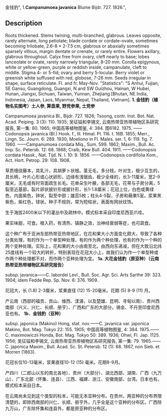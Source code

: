 金钱豹",
1.**Campanumoea javanica** Blume Bijdr. 727. 1826.",

## Description
Roots thickened. Stems twining, multi-branched, glabrous. Leaves opposite, rarely alternate, long petiolate; blade cordate or cordate-ovate, sometimes becoming trilobate, 2.6-8 × 2-7.5 cm, glabrous or abaxially sometimes sparsely villous, margin dentate or crenate, or rarely entire. Flowers axillary, glabrous throughout. Calyx free from ovary, cleft nearly to base; lobes lanceolate or ovate, rarely narrowly triangular, 8-20 mm. Corolla epigynous, white or yellow-green, purple or reddish inside, campanulate, cleft to middle. Stigma 4- or 5-fid; ovary and berry 5-locular. Berry violet or greenish white suffused with red, globose, 7-26 mm. Seeds irregular in shape, surface reticulate. Fl. and fr. May-Nov.
  "Statistics": "S Anhui, Fujian, SE Gansu, Guangdong, Guangxi, N and SW Guizhou, Hainan, W Hubei, Hunan, Jiangxi, Sichuan, Taiwan, Yunnan, Zhejiang [Bhutan, NE India, Indonesia, Japan, Laos, Myanmar, Nepal, Thailand, Vietnam].
**1. 金钱豹（植物名实图考）土人参, 算盘果, 野党参果, 土党参**

Campanumoea javanica Bl., Bijdr. 727. 1826; Tsoong, contr. Inst. Bot. Nat. Acad. Peiping. 3 (3): 110. 1935; 吴征镒和李锡文, 云南热带亚热带植物区系研究报告, 第一集: 80. 1965; 中国高等植物图鉴, 4: 384. 图6182. 1975. ——Codonopsis javanica (Bl.) Hook. f., Ill. Himal. Pl. 116. t. 16B. 1855; Merr., Lingn. Sc. Journ. 6: 289. 1930; Moeliono in Fl. Males. ser. 1, 6: 119. fig. 7. 1960. ——Campanumoea cordata Miq., Sum. 599. 1862; Maxim., Bull. Ac. Imp. Sc. Petersb. 12: 68. 1868; Cralb, Kew Bull. 404. 1911. ——Codonopsis cordata Hassk., Nat. Tijd. N. I. 10: 9. 1856. ——Codonopsis cordifolia Kom., Act. Hort. Petrop. 29: 108. 1908.

草质缠绕藤本，具乳汁，具胡萝卜状根。茎无毛，多分枝。叶对生，极少互生的，具长柄，叶片心形或心状卵形，边缘有浅锯齿，极少全缘的，长3-11厘米，宽2-9厘米，无毛或有时背面疏生长毛。花单朵生叶腋，各部无毛，花萼与子房分离，5裂至近基部，裂片卵状披针形或披针形，长1-1.8厘米；花冠上位，白色或黄绿色，内面紫色，钟状，裂至中部；雄蕊5枚；柱头4-5裂，子房和蒴果5室。浆果黑紫色，紫红色，球状。种子不规则，常为短柱状，表面有网状纹饰。

生于海拔2400米以下的灌丛中及疏林中。模式标本采自印度尼西亚爪哇。

果实味甜，可食。根入药，有清热、镇静之效，治神经衰弱等症，也可蔬食。

这个种广布于亚洲东部热带亚热带地区，在花和果大小方面变化颇大，导致了各种分类处理，有的作为一个单型种处理，有的作为两个种处理，也有的作为一个种的两个变种处理。实际上，花和果的大小由南至北，由西向东递减，但在大致沿北纬25度线有一个较大的转折，特别表现在花冠大小上，故我们认为作一个单型种或作两个种处理都不对，而作两个亚种处理为宜。
**1a. 大花金钱豹（原亚种）（云南热带亚热带植物区系研究报告）**

subsp. javanica——C. labordei Levl., Bull. Soc. Agr. Sci. Arts Sarthe 39: 323. 1904; idem Fedde Rep. Sp. Nov. 6: 376. 1909.

花冠大，长 (1.8) 2-3厘米，浆果直径 (12) 15-20毫米。花期 (5) 8-9 (11) 月。

产云南（西部的福贡、贡山、维西、漾濞，以及楚雄、昆明、寻甸以南）、贵州西南部（兴义、兴仁、长顺、册亨）、广西和广东的大部分。锡金、不丹至印度尼西亚也有。
**1b．金钱豹（亚种）**

subsp. japonica (Makino) Hong, stat. nov.——C. javanica var. japonica Makino, Bot. Mag. Tokyo 22: 155. 1905; 中国高等植物图鉴, 4: 384. 1975.——C. maximowiczii Honda, Bot. Mag. Tokyo 50: 389. 1936; Ohwi, Fl. Jap. 1125. 1956; 吴征镒和李锡文, 云南热带亚热带植物区系研究报告, 第一集: 79. 1965.——C. japonica Maxim., Bull. Acad. Sc. St. Petersb. 12 (1): 68. 1867, non Sieb. et Morren (1863).

花冠长仅10-13毫米，浆果直径10-12 (15) 毫米。花期8-9月。

产四川（二郎山以东的南北各地）、贵州（大部分）、湖北西部、湖南、广西（九万山）、广东北部（怀集、连县）、江西、福建、浙江、安徽南部、台湾。日本也有。模式标本采自日本。

在云南尚未见到这个类型的标本，可能无本亚种分布。在贵州，两亚种的分布界限清楚的，即除西南部的兴仁、长顺、册亨外，几乎全是这个亚种的分布区。广西除九万山，广东除怀集和连县外，都是原亚种的分布区。
